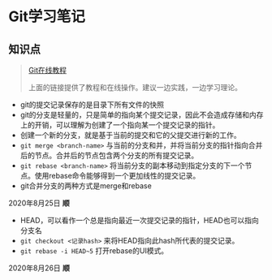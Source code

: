 # Git学习笔记

## 知识点

> [Git在线教程](https://learngitbranching.js.org/?locale=zh_CN)
>
> 上面的链接提供了教程和在线操作。建议一边实践，一边学习理论。

+ git的提交记录保存的是目录下所有文件的快照
+ git的分支是轻量的，只是简单的指向某个提交记录，因此不会造成存储和内存上的开销，可以理解为创建了一个指向某一个提交记录的指针。
+ 创建一个新的分支，就是基于当前的提交和它的父提交进行新的工作。
+ `git merge <branch-name>` 与当前的分支和并，并将当前分支的指针指向合并后的节点。合并后的节点包含两个分支的所有提交记录。
+ `git rebase <branch-name>` 将当前分支的副本移动到指定分支的下一个节点。使用rebase命令能够得到一个更加线性的提交记录。
+ git合并分支的两种方式是merge和rebase

2020年8月25日 **顺**

+ HEAD，可以看作一个总是指向最近一次提交记录的指针，HEAD也可以指向分支名
+ `git checkout <记录hash>` 来将HEAD指向此hash所代表的提交记录。
+ `git rebase -i HEAD~5` 打开rebase的UI模式。

2020年8月26日 **顺**

